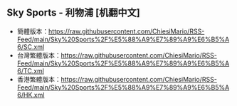 ## Sky Sports - 利物浦 [机翻中文]
- 簡體版本：https://raw.githubusercontent.com/ChiesiMario/RSS-Feed/main/Sky%20Sports%2F%E5%88%A9%E7%89%A9%E6%B5%A6/SC.xml
- 台灣繁體版本：https://raw.githubusercontent.com/ChiesiMario/RSS-Feed/main/Sky%20Sports%2F%E5%88%A9%E7%89%A9%E6%B5%A6/TC.xml
- 香港繁體版本：https://raw.githubusercontent.com/ChiesiMario/RSS-Feed/main/Sky%20Sports%2F%E5%88%A9%E7%89%A9%E6%B5%A6/HK.xml